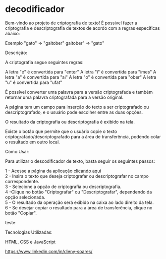 # decodificador

Bem-vindo ao projeto de criptografia de texto!
É possivel fazer a criptografia e descriptografia de textos de acordo com a regras específicas abaixo:

Exemplo
"gato" => "gaitober"
gaitober" => "gato"

Descrição:

A criptografia segue seguintes regras:

A letra "e" é convertida para "enter"
A letra "i" é convertida para "imes"
A letra "a" é convertida para "ai"
A letra "o" é convertida para "ober"
A letra "u" é convertida para "ufat"

É possível converter uma palavra para a versão criptografada e também retornar uma palavra criptografada para a versão original.

A página tem um campo para inserção do texto a ser criptografado ou descriptografado, e o usuário pode escolher entre as duas opções.

O resultado da criptografia ou descriptografia é exibido na tela.

Existe o botão que permite que o usuário copie o texto criptografado/descriptografado para a área de transferência, podendo colar o resultado em outro local.

Como Usar:

Para utilizar o descodificador de texto, basta seguir os seguintes passos:

1 - Acesse a página da aplicação <a href=" https://dyrj.github.io/decodificadorone/">clicando aqui</a><br>
2 - Insira o texto que deseja criptografar ou descriptografar no campo correspondente.<br>
3 - Selecione a opção de criptografia ou descriptografia.<br>
4 -Clique no botão "Criptografar" ou "Descriptografar", dependendo da opção selecionada.<br>
5 - O resultado da operação será exibido na caixa ao lado direito da tela.<br>
6 - Se desejar copiar o resultado para a área de transferência, clique no botão "Copiar".<br>

teste

Tecnologias Utilizadas:

HTML, CSS e JavaScript

https://www.linkedin.com/in/dieny-soares/
